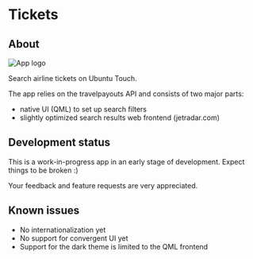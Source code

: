 # Tickets
## About

![App logo](http://milikhin.name/img/tickets.png?)

Search airline tickets on Ubuntu Touch.

The app relies on the travelpayouts API and consists of two major parts:

* native UI (QML) to set up search filters 
* slightly optimized search results web frontend (jetradar.com)

## Development status
This is a work-in-progress app in an early stage of development. Expect things to be broken :)

Your feedback and feature requests are very appreciated.

## Known issues

* No internationalization yet
* No support for convergent UI yet
* Support for the dark theme is limited to the QML frontend
